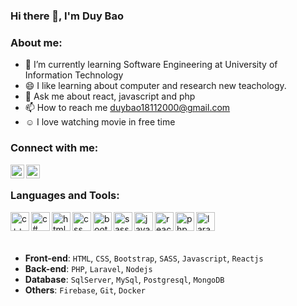 ### Hi there 👋, I'm Duy Bao


### About me:

- 🌱 I’m currently learning Software Engineering at University of Information Technology
- 😄 I like learning about computer and research new teachology.
- 💬 Ask me about react, javascript and php
- 📫 How to reach me duybao18112000@gmail.com
- :relaxed: I love watching movie in free time
### Connect with me:
[<img align="left" alt="linkedin" width="22px" src="https://play-lh.googleusercontent.com/kMofEFLjobZy_bCuaiDogzBcUT-dz3BBbOrIEjJ-hqOabjK8ieuevGe6wlTD15QzOqw" />][linkedin]

[<img align="left" alt="facebook" width="22px" src="https://www.facebook.com/images/fb_icon_325x325.png" />][facebook]

<br />

### Languages and Tools:
<p>
<img align="left" alt="c++" width="30px" src="https://upload.wikimedia.org/wikipedia/commons/thumb/1/18/ISO_C%2B%2B_Logo.svg/150px-ISO_C%2B%2B_Logo.svg.png" />

<img align="left" alt="c#" width="30px" src="https://cdn.blob.lionpham.com/uploads/2016/08/c-Sharp.png" />

<img align="left" alt="html" width="30px" src="https://upload.wikimedia.org/wikipedia/commons/thumb/8/80/HTML5_logo_resized.svg/1200px-HTML5_logo_resized.svg.png" />

<img align="left" alt="css" width="30px" src="https://upload.wikimedia.org/wikipedia/commons/thumb/d/d5/CSS3_logo_and_wordmark.svg/1200px-CSS3_logo_and_wordmark.svg.png" />

<img align="left" alt="bootstrap" width="30px" src="https://getbootstrap.com/docs/4.6/assets/brand/bootstrap-social-logo.png" />

<img align="left" alt="sass" width="30px" src="https://upload.wikimedia.org/wikipedia/commons/thumb/9/96/Sass_Logo_Color.svg/1200px-Sass_Logo_Color.svg.png" />

<img align="left" alt="javascript" width="30px" src="https://www.clipartmax.com/png/middle/470-4707396_javascript-icon-html-css-js-icons.png" />

<img align="left" alt="reactjs" width="30px" src="https://codelearn.io/Upload/Blog/react-js-co-ban-phan-1-63738082145.3856.jpg" />

<img align="left" alt="php" width="30px" src="https://upload.wikimedia.org/wikipedia/vi/thumb/2/27/PHP-logo.svg/1200px-PHP-logo.svg.png" />

<img align="left" alt="laravel" width="30px" src="https://static-00.iconduck.com/assets.00/laravel-icon-497x512-uwybstke.png" />
</p>

<br />
<br />
<br />

* **Front-end**: `HTML`, `CSS`, `Bootstrap`, `SASS`, `Javascript`, `Reactjs`
* **Back-end**: `PHP`, `Laravel`, `Nodejs`
* **Database**: `SqlServer`, `MySql`, `Postgresql`, `MongoDB`
* **Others**: `Firebase`, `Git`, `Docker`

[linkedin]: https://www.linkedin.com/in/duy-b%E1%BA%A3o-9211a8216/
[facebook]: https://www.facebook.com/profile.php?id=100022065936430


